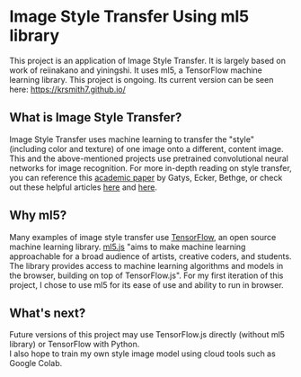 # Image Style Transfer Using ml5 library 
This project is an application of Image Style Transfer. It is largely based on work of reiinakano and yiningshi. It uses ml5, a TensorFlow machine learning library. This project is ongoing. Its current version can be seen here: https://krsmith7.github.io/  

## What is Image Style Transfer?  
Image Style Transfer uses machine learning to transfer the "style" (including color and texture) of one image onto a different, content image. This and the above-mentioned projects use pretrained convolutional neural networks for image recognition. For more in-depth reading on style transfer, you can reference this [academic paper](https://arxiv.org/abs/1508.06576) by Gatys, Ecker, Bethge, or check out these helpful articles [here](https://towardsdatascience.com/style-transfer-styling-images-with-convolutional-neural-networks-7d215b58f461) and [here](https://medium.com/data-science-group-iitr/artistic-style-transfer-with-convolutional-neural-network-7ce2476039fd).   

## Why ml5?
Many examples of image style transfer use [TensorFlow](https://www.tensorflow.org/), an open source machine learning library. [ml5.js](https://ml5js.org/) "aims to make machine learning approachable for a broad audience of artists, creative coders, and students. The library provides access to machine learning algorithms and models in the browser, building on top of TensorFlow.js". For my first iteration of this project, I chose to use ml5 for its ease of use and ability to run in browser.   

## What's next?
Future versions of this project may use TensorFlow.js directly (without ml5 library) or TensorFlow with Python.   
I also hope to train my own style image model using cloud tools such as Google Colab.   





